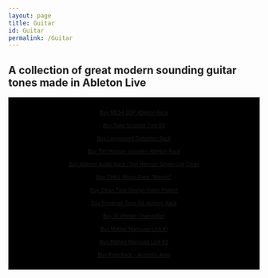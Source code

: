 ```yaml
---
layout: page
title: Guitar
id: Guitar
permalink: /Guitar
---
```



## A collection of great modern sounding guitar tones made in Ableton Live

<style>
  .button-container {
    background-color: black;
    padding: 10px;
  }
</style>

<script src="https://gumroad.com/js/gumroad.js"></script>

<div class="button-container">
  <p align="center">
    <a class="gumroad-button" href="https://raultizze.gumroad.com/l/mesaboogie" style="font-size: 10px;">Buy MES4 DSP Ableton Rack</a>
  </p>

  <p align="center">
    <a class="gumroad-button" href="https://raultizze.gumroad.com/l/tonesculptor" style="font-size: 10px;">Buy Tone Sculptor Tool Kit</a>
  </p>

  <p align="center">
    <a class="gumroad-button" href="https://raultizze.gumroad.com/l/Longrack" style="font-size: 10px;">Buy Longsword Distortion Rack</a>
  </p>

  <p align="center">
    <a class="gumroad-button" href="https://raultizze.gumroad.com/l/etwdv" style="font-size: 10px;">Buy Tim Henson Vocoder Ableton Rack</a>
  </p>
  
  <p align="center">
    <a class="gumroad-button" href="https://raultizze.gumroad.com/l/dlkhc" style="font-size: 10px;">Buy Ableton Audio Rack : Tim Henson Single Coil Clean</a>
  </p>

  <p align="center">
    <a class="gumroad-button" href="https://raultizze.gumroad.com/l/hobts" style="font-size: 10px;">Buy CHILL Music Pack "Moods"</a>
  </p>

  <p align="center">
    <a class="gumroad-button" href="https://raultizze.gumroad.com/l/htpka" style="font-size: 10px;">Buy Clean Tone Design Video Project</a>
  </p>

  <p align="center">
    <a class="gumroad-button" href="https://raultizze.gumroad.com/l/FriedmanTone" style="font-size: 10px;">Buy Friedman Tone Kit Ableton Rack</a>
  </p>

  <p align="center">
    <a class="gumroad-button" href="https://raultizze.gumroad.com/l/IRCAB" style="font-size: 10px;">Buy IR Vibrato Champlifier</a>
  </p>
  
  <p align="center">
    <a class="gumroad-button" href="https://raultizze.gumroad.com/l/wkxvg" style="font-size: 10px;">Buy Matteo Mancuso Lick #1</a>
  </p>

  <p align="center">
    <a class="gumroad-button" href="https://raultizze.gumroad.com/l/tappinglick" style="font-size: 10px;">Buy Matteo Mancuso Lick #2</a>
  </p>

  <p align="center">
    <a class="gumroad-button" href="https://raultizze.gumroad.com/l/xwjtg" style="font-size: 10px;">Buy Prog Rack - Acoustic Amp</a>
 







